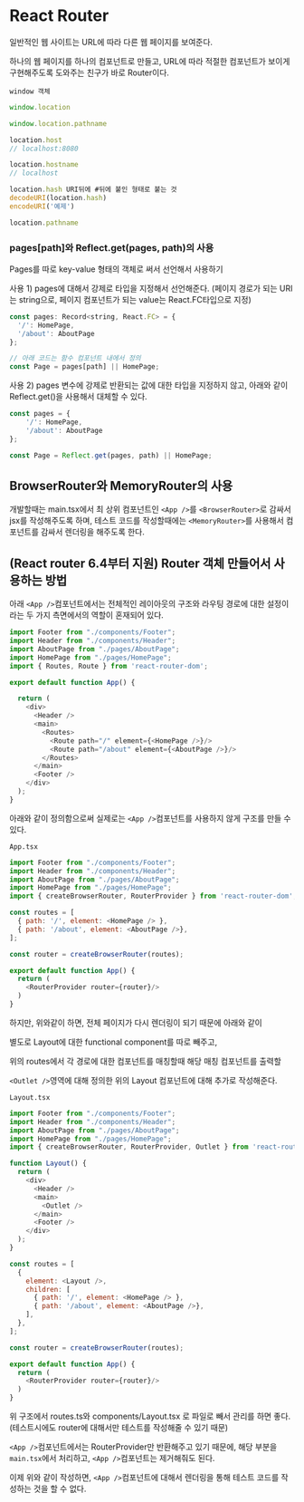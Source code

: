 # React Router

일반적인 웹 사이트는 URL에 따라 다른 웹 페이지를 보여준다.

하나의 웹 페이지를 하나의 컴포넌트로 만들고, URL에 따라 적절한 컴포넌트가 보이게 구현해주도록 도와주는 친구가 바로 Router이다.

`window 객체`

```js
window.location

window.location.pathname

location.host
// localhost:8080

location.hostname 
// localhost

location.hash URI뒤에 #뒤에 붙인 형태로 붙는 것
decodeURI(location.hash)
encodeURI('예제')

location.pathname
```

### pages[path]와 Reflect.get(pages, path)의 사용

Pages를 따로 key-value 형태의 객체로 써서 선언해서 사용하기

사용 1) pages에 대해서 강제로 타입을 지정해서 선언해준다. (페이지 경로가 되는 URI는 string으로, 페이지 컴포넌트가 되는 value는 React.FC타입으로 지정)
```js
const pages: Record<string, React.FC> = {
  '/': HomePage,
  '/about': AboutPage
};

// 아래 코드는 함수 컴포넌트 내에서 정의
const Page = pages[path] || HomePage;
```

사용 2) pages 변수에 강제로 반환되는 값에 대한 타입을 지정하지 않고, 아래와 같이 Reflect.get()을 사용해서 대체할 수 있다.

```js
const pages = {
    '/': HomePage,
    '/about': AboutPage
};

const Page = Reflect.get(pages, path) || HomePage;
```

## BrowserRouter와 MemoryRouter의 사용

개발할때는 main.tsx에서 최 상위 컴포넌트인 `<App />`를 `<BrowserRouter>`로 감싸서 jsx를 작성해주도록 하며, 테스트 코드를 작성할때에는 `<MemoryRouter>`를 사용해서 컴포넌트를 감싸서 렌더링을 해주도록 한다. 

## (React router 6.4부터 지원) Router 객체 만들어서 사용하는 방법

아래 `<App />`컴포넌트에서는 전체적인 레이아웃의 구조와 라우팅 경로에 대한 설정이라는 두 가지 측면에서의 역할이 혼재되어 있다.

```ts
import Footer from "./components/Footer";
import Header from "./components/Header";
import AboutPage from "./pages/AboutPage";
import HomePage from "./pages/HomePage";
import { Routes, Route } from 'react-router-dom';

export default function App() {

  return (
    <div>
      <Header />
      <main>
        <Routes>
          <Route path="/" element={<HomePage />}/>
          <Route path="/about" element={<AboutPage />}/>
        </Routes>
      </main>
      <Footer />
    </div>
  );
}
```

아래와 같이 정의함으로써 실제로는 `<App />`컴포넌트를 사용하지 않게 구조를 만들 수 있다.

`App.tsx`
```js
import Footer from "./components/Footer";
import Header from "./components/Header";
import AboutPage from "./pages/AboutPage";
import HomePage from "./pages/HomePage";
import { createBrowserRouter, RouterProvider } from 'react-router-dom';

const routes = [
  { path: '/', element: <HomePage /> },
  { path: '/about', element: <AboutPage />},
];

const router = createBrowserRouter(routes);

export default function App() {
  return (
    <RouterProvider router={router}/>
  )
}

```

하지만, 위와같이 하면, 전체 페이지가 다시 렌더링이 되기 때문에 아래와 같이

별도로 Layout에 대한 functional component를 따로 빼주고, 

위의 routes에서 각 경로에 대한 컴포넌트를 매칭할때 해당 매칭 컴포넌트를 출력할

`<Outlet />`영역에 대해 정의한 위의 Layout 컴포넌트에 대해 추가로 작성해준다.

`Layout.tsx`

```js
import Footer from "./components/Footer";
import Header from "./components/Header";
import AboutPage from "./pages/AboutPage";
import HomePage from "./pages/HomePage";
import { createBrowserRouter, RouterProvider, Outlet } from 'react-router-dom';

function Layout() {
  return (
    <div>
      <Header />
      <main>
        <Outlet />
      </main>
      <Footer />
    </div>
  );
}

const routes = [
  {
    element: <Layout />,
    children: [
      { path: '/', element: <HomePage /> },
      { path: '/about', element: <AboutPage />},
    ], 
  },
];

const router = createBrowserRouter(routes);

export default function App() {
  return (
    <RouterProvider router={router}/>
  )
}
```

위 구조에서 routes.ts와 components/Layout.tsx 로 파일로 빼서 관리를 하면 좋다. (테스트시에도 router에 대해서만 테스트를 작성해줄 수 있기 때문)

`<App />`컴포넌트에서는 RouterProvider만 반환해주고 있기 때문에, 해당 부분을 `main.tsx`에서 처리하고, `<App />`컴포넌트는 제거해줘도 된다.

이제 위와 같이 작성하면, `<App />`컴포넌트에 대해서 렌더링을 통해 테스트 코드를 작성하는 것을 할 수 없다.